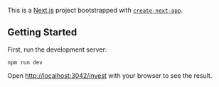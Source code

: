 This is a [Next.js](https://nextjs.org/) project bootstrapped with [`create-next-app`](https://github.com/vercel/next.js/tree/canary/packages/create-next-app).

## Getting Started

First, run the development server:

```
npm run dev
```

Open [http://localhost:3042/invest](http://localhost:3042/invest) with your browser to see the result.
